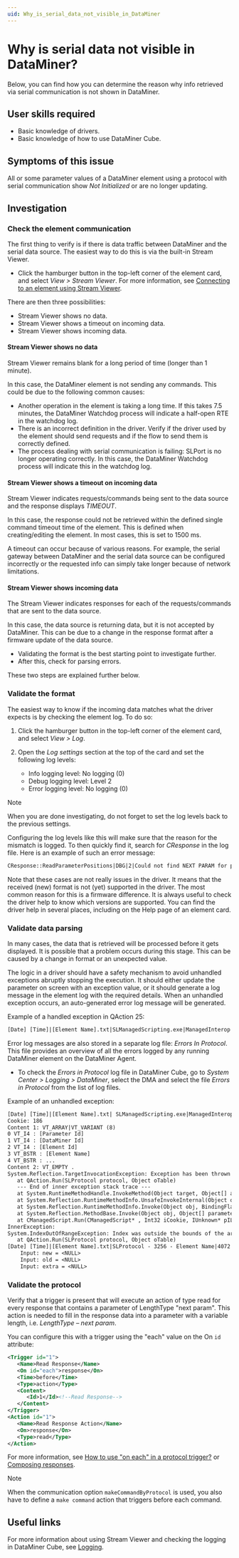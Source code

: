 ```yaml
---
uid: Why_is_serial_data_not_visible_in_DataMiner
---
```


# Why is serial data not visible in DataMiner?

Below, you can find how you can determine the reason why info retrieved via serial communication is not shown in DataMiner.

## User skills required

- Basic knowledge of drivers.
- Basic knowledge of how to use DataMiner Cube.

## Symptoms of this issue

All or some parameter values of a DataMiner element using a protocol with serial communication show *Not Initialized* or are no longer updating.

## Investigation

### Check the element communication

The first thing to verify is if there is data traffic between DataMiner and the serial data source. The easiest way to do this is via the built-in Stream Viewer.

- Click the hamburger button in the top-left corner of the element card, and select *View > Stream Viewer*. For more information, see [Connecting to an element using Stream Viewer](xref:Connecting_to_an_element_using_Stream_Viewer).

There are then three possibilities:

- Stream Viewer shows no data.
- Stream Viewer shows a timeout on incoming data.
- Stream Viewer shows incoming data.

#### Stream Viewer shows no data

Stream Viewer remains blank for a long period of time (longer than 1 minute).

In this case, the DataMiner element is not sending any commands. This could be due to the following common causes:

- Another operation in the element is taking a long time. If this takes 7.5 minutes, the DataMiner Watchdog process will indicate a half-open RTE in the watchdog log.
- There is an incorrect definition in the driver. Verify if the driver used by the element should send requests and if the flow to send them is correctly defined.
- The process dealing with serial communication is failing: SLPort is no longer operating correctly. In this case, the DataMiner Watchdog process will indicate this in the watchdog log.

#### Stream Viewer shows a timeout on incoming data

Stream Viewer indicates requests/commands being sent to the data source and the response displays *TIMEOUT*.

In this case, the response could not be retrieved within the defined single command timeout time of the element. This is defined when creating/editing the element. In most cases, this is set to 1500 ms.

A timeout can occur because of various reasons. For example, the serial gateway between DataMiner and the serial data source can be configured incorrectly or the requested info can simply take longer because of network limitations.

#### Stream Viewer shows incoming data

The Stream Viewer indicates responses for each of the requests/commands that are sent to the data source.

In this case, the data source is returning data, but it is not accepted by DataMiner. This can be due to a change in the response format after a firmware update of the data source.

- Validating the format is the best starting point to investigate further.
- After this, check for parsing errors.

These two steps are explained further below.

### Validate the format

The easiest way to know if the incoming data matches what the driver expects is by checking the element log. To do so:

1. Click the hamburger button in the top-left corner of the element card, and select *View > Log*.

1. Open the *Log settings* section at the top of the card and set the following log levels:

    - Info logging level: No logging (0)
    - Debug logging level: Level 2
    - Error logging level: No logging (0)

> [!NOTE]
> When you are done investigating, do not forget to set the log levels back to the previous settings.

Configuring the log levels like this will make sure that the reason for the mismatch is logged. To then quickly find it, search for *CResponse* in the log file. Here is an example of such an error message:

```txt
CResponse::ReadParameterPositions|DBG|2|Could not find NEXT PARAM for parameter [Name of parameter] ([Id of parameter])
```

Note that these cases are not really issues in the driver. It means that the received (new) format is not (yet) supported in the driver. The most common reason for this is a firmware difference. It is always useful to check the driver help to know which versions are supported. You can find the driver help in several places, including on the Help page of an element card.

### Validate data parsing

In many cases, the data that is retrieved will be processed before it gets displayed. It is possible that a problem occurs during this stage. This can be caused by a change in format or an unexpected value.

The logic in a driver should have a safety mechanism to avoid unhandled exceptions abruptly stopping the execution. It should either update the parameter on screen with an exception value, or it should generate a log message in the element log with the required details. When an unhandled exception occurs, an auto-generated error log message will be generated.

Example of a handled exception in QAction 25:

```txt
[Date] [Time]|[Element Name].txt|SLManagedScripting.exe|ManagedInterop|ERR|0|QA25|Run|Error calculating the Local Times, no valid Time is available.
```

Error log messages are also stored in a separate log file: *Errors In Protocol*. This file provides an overview of all the errors logged by any running DataMiner element on the DataMiner Agent.

- To check the *Errors in Protocol* log file in DataMiner Cube, go to *System Center > Logging > DataMiner*, select the DMA and select the file *Errors in Protocol* from the list of log files.

Example of an unhandled exception:

```txt
[Date] [Time]|[Element Name].txt| SLManagedScripting.exe|ManagedInterop|ERR|-1|Exception during execution:
Cookie: 186
Content 1: VT_ARRAY|VT_VARIANT (8) 
0 VT_I4 : [Parameter Id]
1 VT_I4 : [DataMiner Id] 
2 VT_I4 : [Element Id] 
3 VT_BSTR : [Element Name] 
4 VT_BSTR : ...
Content 2: VT_EMPTY .
System.Reflection.TargetInvocationException: Exception has been thrown by the target of an invocation. ---> System.IndexOutOfRangeException: Index was outside the bounds of the array.
   at QAction.Run(SLProtocol protocol, Object oTable)
   --- End of inner exception stack trace ---
   at System.RuntimeMethodHandle.InvokeMethod(Object target, Object[] arguments, Signature sig, Boolean constructor)
   at System.Reflection.RuntimeMethodInfo.UnsafeInvokeInternal(Object obj, Object[] parameters, Object[] arguments)
   at System.Reflection.RuntimeMethodInfo.Invoke(Object obj, BindingFlags invokeAttr, Binder binder, Object[] parameters, CultureInfo culture)
   at System.Reflection.MethodBase.Invoke(Object obj, Object[] parameters)
   at CManagedScript.Run(CManagedScript* , Int32 iCookie, IUnknown* pILog, IUnknown* pProtocol, tagVARIANT* varParameters, tagVARIANT* varRowInfo, tagVARIANT* pvarReturn)
InnerException:
System.IndexOutOfRangeException: Index was outside the bounds of the array.
   at QAction.Run(SLProtocol protocol, Object oTable)
[Date] [Time]|[Element Name].txt|SLProtocol - 3256 - Element Name|4072|CQAction::Run|ERR|-1|QAction [QActionId] triggered by [pid=.../idx=.../pk=/user=] failed. (0x800402DA)
	Input: new = <NULL>
	Input: old = <NULL>
	Input: extra = <NULL>
```

### Validate the protocol

Verify that a trigger is present that will execute an action of type read for every response that contains a parameter of LengthType "next param". This action is needed to fill in the response data into a parameter with a variable length, i.e. *LengthType – next param*.

You can configure this with a trigger using the "each" value on the On `id` attribute:

```xml
<Trigger id="1">
   <Name>Read Response</Name>
   <On id="each">response</On>
   <Time>before</Time>
   <Type>action</Type>
   <Content>
      <Id>1</Id><!--Read Response-->
   </Content>
</Trigger>
<Action id="1">
   <Name>Read Response Action</Name>
   <On>response</On>
   <Type>read</Type>
</Action>
```

For more information, see [How to use "on each" in a protocol trigger?](https://community.dataminer.services/documentation/how-to-use-on-each-in-a-protocol-trigger/) or [Composing responses](xref:ConnectionsSerialCreatingCommandsAndResponses#composing-responses).

> [!NOTE]
> When the communication option `makeCommandByProtocol` is used, you also have to define a `make command` action that triggers before each command.

## Useful links

For more information about using Stream Viewer and checking the logging in DataMiner Cube, see [Logging](xref:logging).
